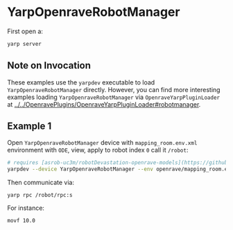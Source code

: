 # YarpOpenraveRobotManager

First open a:
```bash
yarp server
```

## Note on Invocation
These examples use the `yarpdev` executable to load `YarpOpenraveRobotManager` directly. However, you can find more interesting examples loading `YarpOpenraveRobotManager` via `OpenraveYarpPluginLoader` at [../../OpenravePlugins/OpenraveYarpPluginLoader#robotmanager](../../OpenravePlugins/OpenraveYarpPluginLoader#yarpopenraverobotmanager).

## Example 1
Open `YarpOpenraveRobotManager` device with `mapping_room.env.xml` environment with `ODE`, view, apply to robot index `0` call it `/robot`:
```bash
# requires [asrob-uc3m/robotDevastation-openrave-models](https://github.com/asrob-uc3m/robotDevastation-openrave-models)
yarpdev --device YarpOpenraveRobotManager --env openrave/mapping_room.env.xml --physics ode --robotIndex 0 --view --name /robot
```

Then communicate via:
```
yarp rpc /robot/rpc:s
```

For instance:
```bash
movf 10.0
```
